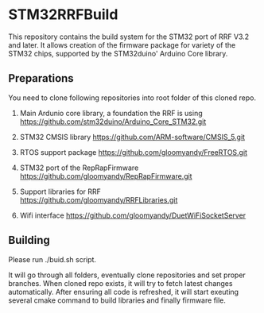 # STM32RRFBuild
This repository contains the build system for the STM32 port of RRF V3.2 and later.
It allows creation of the firmware package for variety of the STM32 chips, supported by the STM32duino' Arduino Core library.

## Preparations
You need to clone following repositories into root folder of this cloned repo.

1. Main Ardunio core library, a foundation the RRF is using https://github.com/stm32duino/Arduino_Core_STM32.git

2. STM32 CMSIS library https://github.com/ARM-software/CMSIS_5.git

3. RTOS support package https://github.com/gloomyandy/FreeRTOS.git

4. STM32 port of the RepRapFirmware https://github.com/gloomyandy/RepRapFirmware.git

5. Support libraries for RRF https://github.com/gloomyandy/RRFLibraries.git

6. Wifi interface https://github.com/gloomyandy/DuetWiFiSocketServer


## Building 

Please run ./buid.sh script. 

It will go through all folders, eventually clone repositories and set proper branches. When cloned repo exists, it will try to fetch latest changes automatically. After ensuring all code is refreshed, it will start exeuting several cmake command to build libraries and finally firmware file.
